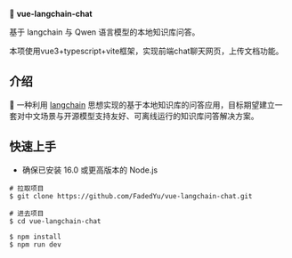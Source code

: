 📃 **vue-langchain-chat**

基于 langchain 与 Qwen 语言模型的本地知识库问答。

本项使用vue3+typescript+vite框架，实现前端chat聊天网页，上传文档功能。

## 介绍

🤖️ 一种利用 [langchain](https://github.com/hwchase17/langchain) 思想实现的基于本地知识库的问答应用，目标期望建立一套对中文场景与开源模型支持友好、可离线运行的知识库问答解决方案。

## 快速上手

- 确保已安装 16.0 或更高版本的 Node.js

```shell
# 拉取项目
$ git clone https://github.com/FadedYu/vue-langchain-chat.git

# 进去项目
$ cd vue-langchain-chat

$ npm install
$ npm run dev
```
